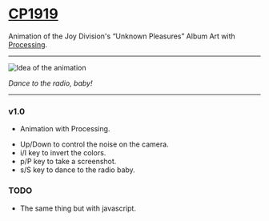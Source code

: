 [CP1919](https://github.com/rogr/cp1919)
======

Animation of the Joy Division's “Unknown Pleasures” Album Art with [Processing](http://processing.org/).

---------------------------------------

![Idea of the animation](https://raw.github.com/rogr/cp1919/master/screenshot.png)

*Dance to the radio, baby!*

---------------------------------------
### v1.0
* Animation with Processing.
- Up/Down to control the noise on the camera.
- i/I key to invert the colors.
- p/P key to take a screenshot.
- s/S key to dance to the radio baby.

### TODO
* The same thing but with javascript.